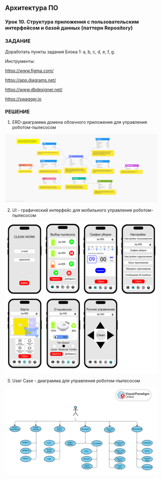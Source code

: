 ## Архитектура ПО

### Урок 10. Структура приложения с пользовательским интерфейсом и базой данных (паттерн Repository)

### ЗАДАНИЕ

Доработать пункты задания Блока 1: a, b, c, d, e, f, g.

Инструменты:

https://www.figma.com/

https://app.diagrams.net/

https://www.dbdesigner.net/

https://swagger.io

### РЕШЕНИЕ

1) ERD-диаграмма домена облачного приложения для управления роботом-пылесосом

![ERD](src/01.png)

2) UI - графический интерфейс для мобильного управления роботом-пылесосом

![UI](src/02.png)

3) User Case - диаграмма для управления роботом-пылесосом

![User Case](src/03.png)

